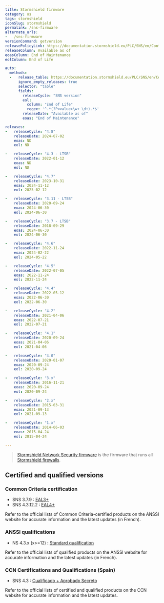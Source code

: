 ```yaml
---
title: Stormshield firmware
category: os
tags: stormshield
iconSlug: stormshield
permalink: /sns-firmware
alternate_urls:
-   /sns-firmware
versionCommand: getversion
releasePolicyLink: https://documentation.stormshield.eu/PLC/SNS/en/Content/SNS_Product_Life_Cycle/Matrices_firmwares.htm
releaseColumn: Available as of
eoasColumn: End of Maintenance
eolColumn: End of Life

auto:
  methods:
  -   release_table: https://documentation.stormshield.eu/PLC/SNS/en/Content/SNS_Product_Life_Cycle/Matrices_firmwares.htm
      ignore_empty_releases: true
      selector: "table"
      fields:
        releaseCycle: "SNS version"
        eol:
          column: "End of Life"
          regex: '^.*(?P<value>\w+ \d+).*$'
        releaseDate: "Available as of"
        eoas: "End of Maintenance"

releases:
-   releaseCycle: "4.8"
    releaseDate: 2024-07-02
    eoas: ND
    eol: ND

-   releaseCycle: "4.3 - LTSB"
    releaseDate: 2022-01-12
    eoas: ND
    eol: ND

-   releaseCycle: "4.7"
    releaseDate: 2023-10-31
    eoas: 2024-11-12
    eol: 2025-02-12

-   releaseCycle: "3.11 - LTSB"
    releaseDate: 2020-09-24
    eoas: 2024-06-30
    eol: 2024-06-30

-   releaseCycle: "3.7 - LTSB"
    releaseDate: 2018-09-29
    eoas: 2024-06-30
    eol: 2024-06-30

-   releaseCycle: "4.6"
    releaseDate: 2022-11-24
    eoas: 2024-02-22
    eol: 2024-05-22

-   releaseCycle: "4.5"
    releaseDate: 2022-07-05
    eoas: 2022-11-24
    eol: 2022-11-24

-   releaseCycle: "4.4"
    releaseDate: 2022-05-12
    eoas: 2022-06-30
    eol: 2022-06-30

-   releaseCycle: "4.2"
    releaseDate: 2021-04-06
    eoas: 2022-07-21
    eol: 2022-07-21

-   releaseCycle: "4.1"
    releaseDate: 2020-09-24
    eoas: 2021-04-06
    eol: 2021-04-06

-   releaseCycle: "4.0"
    releaseDate: 2020-01-07
    eoas: 2020-09-24
    eol: 2020-09-24

-   releaseCycle: "3.x"
    releaseDate: 2016-11-21
    eoas: 2020-09-24
    eol: 2020-09-24

-   releaseCycle: "2.x"
    releaseDate: 2015-03-31
    eoas: 2021-09-13
    eol: 2021-09-13

-   releaseCycle: "1.x"
    releaseDate: 2014-06-03
    eoas: 2015-04-24
    eol: 2015-04-24

---
```


> [Stormshield Network Security firmware](https://www.stormshield.com/products-services/products/network-security/firmware-sns-4x/) is the firmware that runs all [Stormshield firewalls](https://www.stormshield.com/products-services/products/network-security/product-range-sns/).

## Certified and qualified versions

### Common Criteria certification

- SNS 3.7.9 : [EAL3+](https://cyber.gouv.fr/produits-certifies/stormshield-network-security-utm-ng-firewall-software-suite-version-379-0)
- SNS 4.3.12.2 : [EAL4+](https://cyber.gouv.fr/produits-certifies/utm-ng-firewall-software-suite-version-43122-s-m-xl)

Refer to the official lists of Common Criteria-certified products on the ANSSI website for accurate information and the latest updates (in French).

### ANSSI qualifications

- NS 4.3.x (x>=12) : [Standard qualification](https://cyber.gouv.fr/produits-services-qualifies/stormshield-network-security)

Refer to the official lists of qualified products on the ANSSI website for accurate information and the latest updates (in French).

### CCN Certifications and Qualifications (Spain)

- SNS 4.3 : [Cualificado + Aprobado Secreto](https://cpstic.ccn.cni.es/en/catalogue/495-stormshield-network-security-utm-ng-firewall-appliances-desde-sn210-a-sn6100-en-4-compilaciones-distintas-s-m-l-y-xl-4-3) 

Refer to the official lists of certified and qualified products on the CCN website for accurate information and the latest updates.
